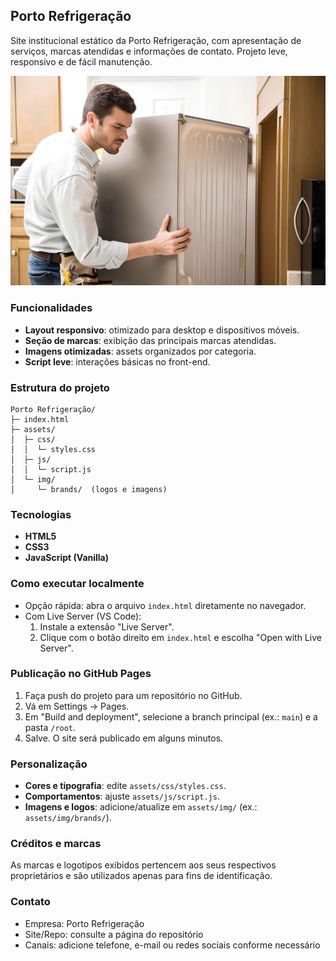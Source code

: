 ## Porto Refrigeração

Site institucional estático da Porto Refrigeração, com apresentação de serviços, marcas atendidas e informações de contato. Projeto leve, responsivo e de fácil manutenção.

![Capa do site](assets/img/brands/capa.jpg)

### Funcionalidades
- **Layout responsivo**: otimizado para desktop e dispositivos móveis.
- **Seção de marcas**: exibição das principais marcas atendidas.
- **Imagens otimizadas**: assets organizados por categoria.
- **Script leve**: interações básicas no front-end.

### Estrutura do projeto
```
Porto Refrigeração/
├─ index.html
├─ assets/
│  ├─ css/
│  │  └─ styles.css
│  ├─ js/
│  │  └─ script.js
│  └─ img/
│     └─ brands/  (logos e imagens)
```

### Tecnologias
- **HTML5**
- **CSS3**
- **JavaScript (Vanilla)**

### Como executar localmente
- Opção rápida: abra o arquivo `index.html` diretamente no navegador.
- Com Live Server (VS Code):
  1. Instale a extensão "Live Server".
  2. Clique com o botão direito em `index.html` e escolha "Open with Live Server".

### Publicação no GitHub Pages
1. Faça push do projeto para um repositório no GitHub.
2. Vá em Settings → Pages.
3. Em "Build and deployment", selecione a branch principal (ex.: `main`) e a pasta `/root`.
4. Salve. O site será publicado em alguns minutos.

### Personalização
- **Cores e tipografia**: edite `assets/css/styles.css`.
- **Comportamentos**: ajuste `assets/js/script.js`.
- **Imagens e logos**: adicione/atualize em `assets/img/` (ex.: `assets/img/brands/`).

### Créditos e marcas
As marcas e logotipos exibidos pertencem aos seus respectivos proprietários e são utilizados apenas para fins de identificação.

### Contato
- Empresa: Porto Refrigeração
- Site/Repo: consulte a página do repositório
- Canais: adicione telefone, e-mail ou redes sociais conforme necessário


